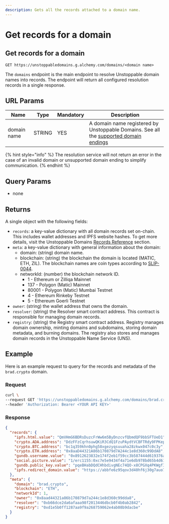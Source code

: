 ```yaml
---
description: Gets all the records attached to a domain name.
---
```


# Get records for a domain

## Get records for a domain

```
GET https://unstoppabledomains.g.alchemy.com/domains/<domain name>
```

The `domains` endpoint is the main endpoint to resolve Unstoppable domain names into records. The endpoint will return all configured resolution records in a single response.

## URL Params



| Name        | Type   | Mandatory | Description                                                                                                                                                                                                         |
| ----------- | ------ | --------- | ------------------------------------------------------------------------------------------------------------------------------------------------------------------------------------------------------------------- |
| domain name | STRING | YES       | A domain name registered by Unstoppable Domains. See all the [supported domain endings](https://docs.unstoppabledomains.com/developer-toolkit/resolution-service-api/#supported-domains-for-resolution-service-api) |

{% hint style="info" %}
The resolution service will not return an error in the case of an invalid domain or unsupported domain ending to simplify communication.
{% endhint %}

## Query Params

* none

## Returns

A single object with the following fields:

* `records`: a key-value dictionary with all domain records set on-chain. This includes wallet addresses and IPFS website hashes. To get more details, visit the Unstoppable Domains [Records Reference](https://docs.unstoppabledomains.com/getting-started/domain-registry-essentials/records-reference/) section.
* `meta`: a key-value dictionary with general information about the domain:
  * domain: (string) domain name.
  * blockchain: (string) the blockchain the domain is located (MATIC, ETH, ZIL). The blockchain names are coin types according to [SLIP-0044](https://github.com/satoshilabs/slips/blob/master/slip-0044.md).
  * networkId: (number) the blockchain network ID.
    * 1 - Ethereum or Zilliqa Mainnet
    * 137 - Polygon (Matic) Mainnet
    * 80001 - Polygon (Matic) Mumbai Testnet
    * 4 - Ethereum Rinkeby Testnet
    * 5 - Ethereum Goerli Testnet
* `owner`: (string) the wallet address that owns the domain.
* `resolver`: (string) the Resolver smart contract address. This contract is responsible for managing domain records.
* `registry`: (string) the Registry smart contract address. Registry manages domain ownership, minting domains and subdomains, storing domain metadata, and burning domains. The registry also stores and manages domain records in the Unstoppable Name Service (UNS).

## Example

Here is an example request to query for the records and metadata of the `brad.crypto` domain.

### Request

```bash
curl \
--request GET 'https://unstoppabledomains.g.alchemy.com/domains/brad.crypto' \
--header 'Authorization: Bearer <YOUR API KEY>'
```

### Response

```json
{
  "records": {
    "ipfs.html.value": "QmVHmG6BDRsDuzcFrWw6m5ByDnzcvfQbmdQF9bbSFTUeD1",
    "crypto.ADA.address": "DdzFFzCqrhsuwQKiR3CdQ1FzuPAydtVCBFTRdy9FPKepAHEoXCee2qrio975M4cEbqYwZBsWJTNyrJ8NLJmAReSwAakQEHWBEd2HvSS7",
    "crypto.BTC.address": "bc1q359khn0phg58xgezyqsuuaha28zkwx047c0c3y",
    "crypto.ETH.address": "0x8aaD44321A86b170879d7A244c1e8d360c99DdA8",
    "gundb.username.value": "0x8912623832e174f2eb1f59cc3b587444d619376ad5bf10070e937e0dc22b9ffb2e3ae059e6ebf729f87746b2f71e5d88ec99c1fb3c7c49b8617e2520d474c48e1c",
    "social.picture.value": "1/erc1155:0xc7e5e9434f4a71e6db978bd65b4d61d3593e5f27/14317",
    "gundb.public_key.value": "pqeBHabDQdCHhbdivgNEc74QO-x8CPGXq4PKWgfIzhY.7WJR5cZFuSyh1bFwx0GWzjmrim0T5Y6Bp0SSK0im3nI",
    "ipfs.redirect_domain.value": "https://abbfe6z95qov3d40hf6j30g7auo7afhp.mypinata.cloud/ipfs/Qme54oEzRkgooJbCDr78vzKAWcv6DDEZqRhhDyDtzgrZP6"
  },
  "meta": {
    "domain": "brad.crypto",
    "blockchain": "ETH",
    "networkId": 1,
    "owner": "0x8aad44321a86b170879d7a244c1e8d360c99dda8",
    "resolver": "0xb66dce2da6afaaa98f2013446dbcb0f4b0ab2842",
    "registry": "0xd1e5b0ff1287aa9f9a268759062e4ab08b9dacbe"
  }
}
```
